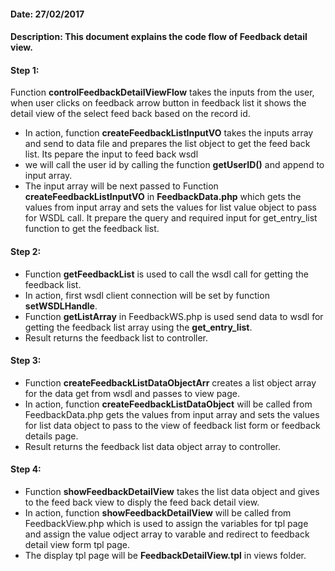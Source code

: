 #### Date: 27/02/2017

#### Description: This document explains the code flow of Feedback detail view.

#### Step 1:

Function **controlFeedbackDetailViewFlow** takes the inputs from the user, when user clicks on feedback arrow button in feedback list it shows the detail view of the select feed back based on the record id.

- In action, function **createFeedbackListInputVO** takes the inputs array and send to data file and prepares the list object to get the feed back list. Its pepare the input to feed back wsdl
- we will call the user id by calling the function **getUserID()** and append to input array. 
- The input array will be next passed to Function **createFeedbackListInputVO** in **FeedbackData.php** which gets the values from input array and sets the values for list value object to pass for WSDL call. It prepare the query and required input for get_entry_list function to get the feedback list.


#### Step 2:

- Function **getFeedbackList** is used to call the wsdl call for getting the feedback list.
- In action, first wsdl client connection will be set by function **setWSDLHandle**.
- Function **getListArray** in FeedbackWS.php is used send data to wsdl for getting the feedback list array using the **get_entry_list**.
- Result returns the feedback list to controller.

#### Step 3:

- Function **createFeedbackListDataObjectArr** creates a list object array for the data get from wsdl and passes to view page.
- In action, function **createFeedbackListDataObject** will be called from FeedbackData.php gets the values from input array and sets the values for list data object to pass to the view of feedback list form or feedback details page.
- Result returns the feedback list data object array to controller.

#### Step 4:

- Function **showFeedbackDetailView** takes the list data object and gives to the feed back view to disply the feed back detail view.
- In action, function **showFeedbackDetailView** will be called from FeedbackView.php which is used to assign the variables for tpl page and assign the value odject array to varable and redirect to feedback detail view form tpl page.
- The display tpl page will be **FeedbackDetailView.tpl** in views folder.
